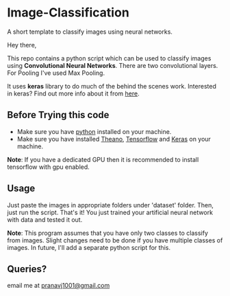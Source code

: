 # Image-Classification
A short template to classify images using neural networks.

Hey there,

This repo contains a python script which can be used to classify images using **Convolutional Neural Networks**. 
There are two convolutional layers. For Pooling I've used Max Pooling.

It uses **keras** library to do much of the behind the scenes work. 
Interested in keras? Find out more info about it from [here](https://keras.io/).

## Before Trying this code

* Make sure you have [python](https://www.python.org/) installed on your machine.
* Make sure you have installed [Theano](http://deeplearning.net/software/theano/), [Tensorflow](https://www.tensorflow.org/) and [Keras](https://keras.io/) on your machine.

**Note**: If you have a dedicated GPU then it is recommended to install tensorflow with gpu enabled.

## Usage

Just paste the images in appropriate folders under 'dataset' folder. Then, just run the script. That's it! 
You just trained your artificial neural network with data and tested it out.

**Note**: This program assumes that you have only two classes to classify from images. 
Slight changes need to be done if you have multiple classes of images. 
In future, I'll add a separate python script for this.

## Queries?

email me at pranavj1001@gmail.com
